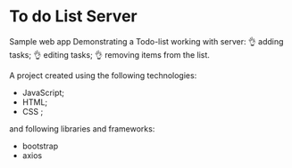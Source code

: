 # To do List Server

Sample web app 
Demonstrating a Todo-list working with server:
👌 adding tasks;
👌 editing tasks;
👌 removing items from the list.


A project created using the following technologies:
* JavaScript;
* HTML;
* CSS ;

and following libraries and frameworks:
* bootstrap
* axios 





